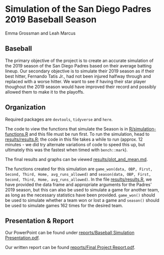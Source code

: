 # Simulation of the San Diego Padres 2019 Baseball Season

<!-- badges: start -->
<!-- badges: end -->

Emma Grossman and Leah Marcus

## Baseball

The primary objective of the project is to create an accurate simulation of the 2019 season of the San Diego Padres based on their average batting lineup. Our secondary objective is to simulate their 2019 season as if their best hitter, Fernando Tatis Jr., had not been injured halfway through and replaced with a worse hitter. We want to see if having their star player thoughout the 2019 season would have improved their record and possibly allowed them to make it to the playoffs.

## Organization

Required packages are `devtools`, `tidyverse` and `here`.

The code to view the functions that simulate the Season is in [R/simulation-functions.R](R/simulation-functions.R) and this file must be run first. To run the simulation, head to [results/results.R](results/results.R); the code in this file takes a while to run (approx. 12 minutes - we did try alternate variations of code to speed this up, but ultimately this was the fastest when timed with `bench::mark`). 

The final results and graphs can be viewed [results/plot_and_mean.md](results/plot_and_mean.md).

The functions created for this simulation are `game_won(data, OBP, First, Second, Third, Home, avg_runs_allowed)` and `season(data, OBP, First, Second, Third, Home, avg_runs_allowed)`. In the file [results/results.R](results/results.R), we have provided the data frame and appropriate arguments for the Padres' 2019 season, but this can also be used to simulate a game for another team, as long as the necessary statistics have been provided. `game_won()` should be used to simulate whether a team won or lost a game and `season()` should be used to simulate games 162 times for the desired team. 

## Presentation & Report

Our PowerPoint can be found under [reports/Baseball Simulation Presentation.pdf](https://github.com/ST541-Fall2020/emmaleda-project-baseball/blob/master/reports/Baseball%20Simulation%20Presentation.pdf).

Our written report can be found [reports/Final Project Report.pdf](https://github.com/ST541-Fall2020/emmaleda-project-baseball/blob/master/reports/Final%20Project%20Report.pdf).
